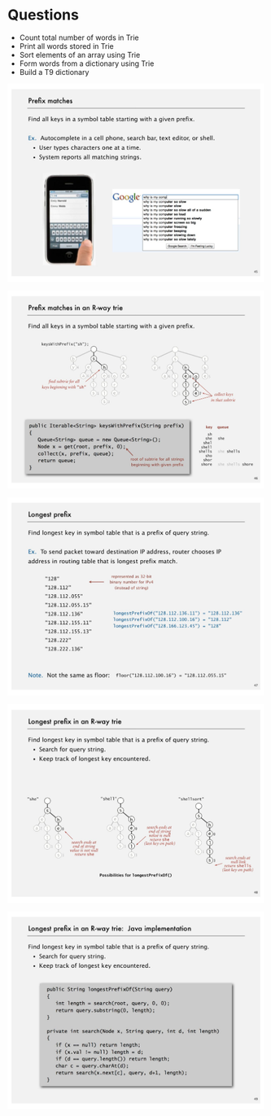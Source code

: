 # Questions

- Count total number of words in Trie
- Print all words stored in Trie
- Sort elements of an array using Trie
- Form words from a dictionary using Trie
- Build a T9 dictionary

![image](../../media/ds-Questions-image1.jpg)

![image](../../media/ds-Questions-image2.jpg)

![image](../../media/ds-Questions-image3.jpg)

![image](../../media/Questions-image4.jpg)

![image](../../media/Questions-image5.jpg)
